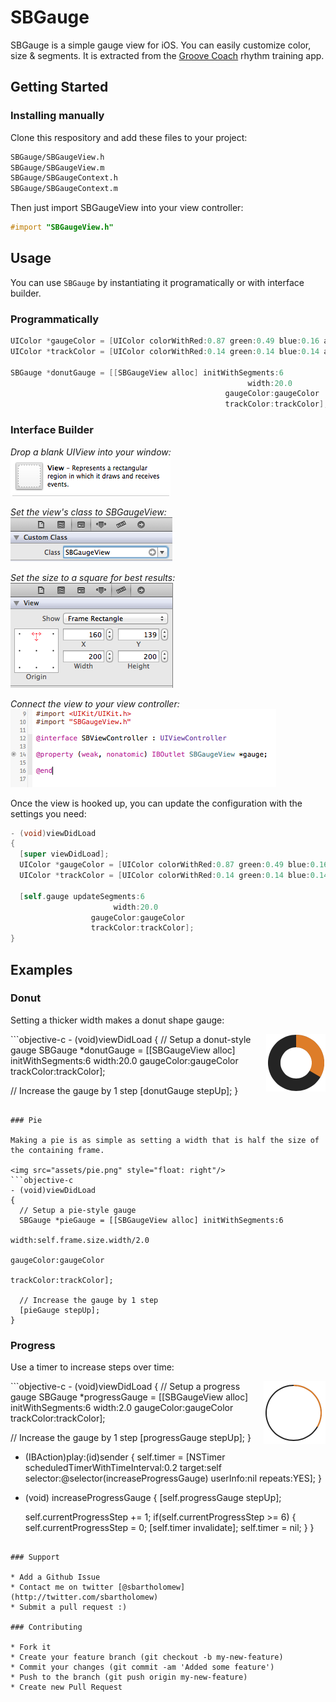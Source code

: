 # SBGauge

SBGauge is a simple gauge view for iOS. You can easily customize color, size &amp; segments. It is extracted from the [Groove Coach](http://www.groovecoachapp.com) rhythm training app.

## Getting Started

### Installing manually

Clone this respository and add these files to your project:

```bash
SBGauge/SBGaugeView.h
SBGauge/SBGaugeView.m
SBGauge/SBGaugeContext.h
SBGauge/SBGaugeContext.m
```

Then just import SBGaugeView into your view controller:

```objective-c
#import "SBGaugeView.h"
```

## Usage

You can use `SBGauge` by instantiating it programatically or with interface builder.

### Programmatically

```objective-c
UIColor *gaugeColor = [UIColor colorWithRed:0.87 green:0.49 blue:0.16 alpha:1.0];
UIColor *trackColor = [UIColor colorWithRed:0.14 green:0.14 blue:0.14 alpha:1.0];

SBGauge *donutGauge = [[SBGaugeView alloc] initWithSegments:6
                                                     width:20.0
                                                gaugeColor:gaugeColor
                                                trackColor:trackColor];

```

### Interface Builder

*Drop a blank UIView into your window:*<br/>
![](assets/ib-guide-view.png)

*Set the view's class to SBGaugeView:*<br/>
![](assets/ib-guide-setclass.png)

*Set the size to a square for best results:*<br/>
![](assets/ib-guide-size.png)

*Connect the view to your view controller:*<br/>
![](assets/ib-guide-connect.png)
<br/>

Once the view is hooked up, you can update the configuration with the settings you need:

```objective-c
- (void)viewDidLoad
{
  [super viewDidLoad];
  UIColor *gaugeColor = [UIColor colorWithRed:0.87 green:0.49 blue:0.16 alpha:1.0];
  UIColor *trackColor = [UIColor colorWithRed:0.14 green:0.14 blue:0.14 alpha:1.0];

  [self.gauge updateSegments:6
                       width:20.0
                  gaugeColor:gaugeColor
                  trackColor:trackColor];
}
```

## Examples

### Donut

Setting a thicker width makes a donut shape gauge:

<img src="assets/donut.png" style="float: right"/>
```objective-c
- (void)viewDidLoad
{
  // Setup a donut-style gauge
  SBGauge *donutGauge = [[SBGaugeView alloc] initWithSegments:6
                                                       width:20.0
                                                  gaugeColor:gaugeColor
                                                  trackColor:trackColor];

  // Increase the gauge by 1 step
  [donutGauge stepUp];
}
```

### Pie

Making a pie is as simple as setting a width that is half the size of the containing frame.

<img src="assets/pie.png" style="float: right"/>
```objective-c
- (void)viewDidLoad
{
  // Setup a pie-style gauge
  SBGauge *pieGauge = [[SBGaugeView alloc] initWithSegments:6
                                                        width:self.frame.size.width/2.0
                                                  gaugeColor:gaugeColor
                                                  trackColor:trackColor];

  // Increase the gauge by 1 step
  [pieGauge stepUp];
}
```

### Progress

Use a timer to increase steps over time:

<img src="assets/progress.png" style="float: right"/>
```objective-c
- (void)viewDidLoad
{
  // Setup a progress gauge
  SBGauge *progressGauge = [[SBGaugeView alloc] initWithSegments:6
                                                        width:2.0
                                                  gaugeColor:gaugeColor
                                                  trackColor:trackColor];

  // Increase the gauge by 1 step
  [progressGauge stepUp];
}

- (IBAction)play:(id)sender {
  self.timer = [NSTimer scheduledTimerWithTimeInterval:0.2
                                           target:self
                                         selector:@selector(increaseProgressGauge)
                                         userInfo:nil
                                          repeats:YES];
}

- (void) increaseProgressGauge {
  [self.progressGauge stepUp];
  
  self.currentProgressStep += 1;
  if(self.currentProgressStep >= 6) {
    self.currentProgressStep = 0;
    [self.timer invalidate];
    self.timer = nil;
  }
}
```

### Support

* Add a Github Issue
* Contact me on twitter [@sbartholomew](http://twitter.com/sbartholomew)
* Submit a pull request :)

### Contributing

* Fork it
* Create your feature branch (git checkout -b my-new-feature)
* Commit your changes (git commit -am 'Added some feature')
* Push to the branch (git push origin my-new-feature)
* Create new Pull Request